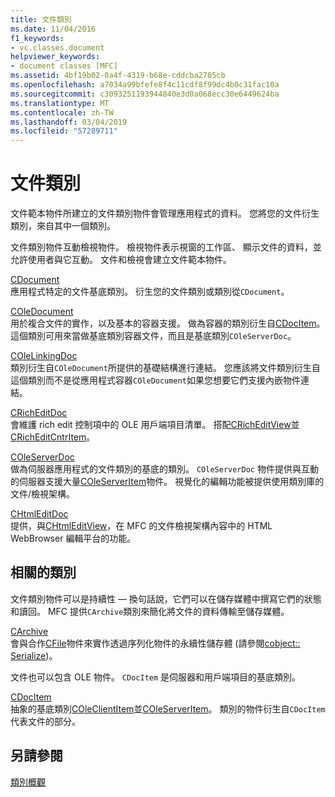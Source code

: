 ```yaml
---
title: 文件類別
ms.date: 11/04/2016
f1_keywords:
- vc.classes.document
helpviewer_keywords:
- document classes [MFC]
ms.assetid: 4bf19b02-0a4f-4319-b68e-cddcba2705cb
ms.openlocfilehash: a7034a99bfefe8f4c11cdf8f99dc4b0c31fac10a
ms.sourcegitcommit: c3093251193944840e3d0a068ecc30e6449624ba
ms.translationtype: MT
ms.contentlocale: zh-TW
ms.lasthandoff: 03/04/2019
ms.locfileid: "57289711"
---
```

# <a name="document-classes"></a>文件類別

文件範本物件所建立的文件類別物件會管理應用程式的資料。 您將您的文件衍生類別，來自其中一個類別。

文件類別物件互動檢視物件。 檢視物件表示視窗的工作區、 顯示文件的資料，並允許使用者與它互動。 文件和檢視會建立文件範本物件。

[CDocument](../mfc/reference/cdocument-class.md)<br/>
應用程式特定的文件基底類別。 衍生您的文件類別或類別從`CDocument`。

[COleDocument](../mfc/reference/coledocument-class.md)<br/>
用於複合文件的實作，以及基本的容器支援。 做為容器的類別衍生自[CDocItem](../mfc/reference/cdocitem-class.md)。 這個類別可用來當做基底類別容器文件，而且是基底類別`COleServerDoc`。

[COleLinkingDoc](../mfc/reference/colelinkingdoc-class.md)<br/>
類別衍生自`COleDocument`所提供的基礎結構進行連結。 您應該將文件類別衍生自這個類別而不是從應用程式容器`COleDocument`如果您想要它們支援內嵌物件連結。

[CRichEditDoc](../mfc/reference/cricheditdoc-class.md)<br/>
會維護 rich edit 控制項中的 OLE 用戶端項目清單。 搭配[CRichEditView](../mfc/reference/cricheditview-class.md)並[CRichEditCntrItem](../mfc/reference/cricheditcntritem-class.md)。

[COleServerDoc](../mfc/reference/coleserverdoc-class.md)<br/>
做為伺服器應用程式的文件類別的基底的類別。 `COleServerDoc` 物件提供與互動的伺服器支援大量[COleServerItem](../mfc/reference/coleserveritem-class.md)物件。 視覺化的編輯功能被提供使用類別庫的文件/檢視架構。

[CHtmlEditDoc](../mfc/reference/chtmleditdoc-class.md)<br/>
提供，與[CHtmlEditView](../mfc/reference/chtmleditview-class.md)，在 MFC 的文件檢視架構內容中的 HTML WebBrowser 編輯平台的功能。

## <a name="related-classes"></a>相關的類別

文件類別物件可以是持續性 — 換句話說，它們可以在儲存媒體中撰寫它們的狀態和讀回。 MFC 提供`CArchive`類別來簡化將文件的資料傳輸至儲存媒體。

[CArchive](../mfc/reference/carchive-class.md)<br/>
會與合作[CFile](../mfc/reference/cfile-class.md)物件來實作透過序列化物件的永續性儲存體 (請參閱[cobject:: Serialize](../mfc/reference/cobject-class.md#serialize))。

文件也可以包含 OLE 物件。 `CDocItem` 是伺服器和用戶端項目的基底類別。

[CDocItem](../mfc/reference/cdocitem-class.md)<br/>
抽象的基底類別[COleClientItem](../mfc/reference/coleclientitem-class.md)並[COleServerItem](../mfc/reference/coleserveritem-class.md)。 類別的物件衍生自`CDocItem`代表文件的部分。

## <a name="see-also"></a>另請參閱

[類別概觀](../mfc/class-library-overview.md)
